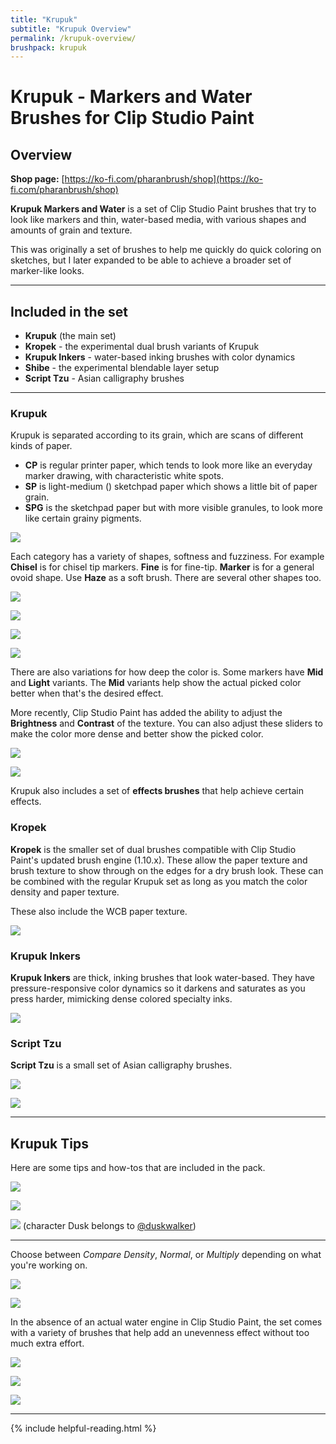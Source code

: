 ```yaml
---
title: "Krupuk"
subtitle: "Krupuk Overview"
permalink: /krupuk-overview/
brushpack: krupuk
---
```


# Krupuk - Markers and Water Brushes for Clip Studio Paint
## Overview

**Shop page:** [https://ko-fi.com/pharanbrush/shop](https://ko-fi.com/pharanbrush/shop)

**Krupuk Markers and Water** is a set of Clip Studio Paint brushes that try to look like markers and thin, water-based media, with various shapes and amounts of grain and texture.

This was originally a set of brushes to help me quickly do quick coloring on sketches, but I later expanded to be able to achieve a broader set of marker-like looks.

---

## Included in the set
- **Krupuk** (the main set)
- **Kropek** - the experimental dual brush variants of Krupuk
- **Krupuk Inkers** - water-based inking brushes with color dynamics
- **Shibe** - the experimental blendable layer setup
- **Script Tzu** - Asian calligraphy brushes

---

### Krupuk

Krupuk is separated according to its grain, which are scans of different kinds of paper.
- **CP** is regular printer paper, which tends to look more like an everyday marker drawing, with characteristic white spots.
- **SP** is light-medium () sketchpad paper which shows a little bit of paper grain.
- **SPG** is the sketchpad paper but with more visible granules, to look more like certain grainy pigments.

![](img/krupuk/krupuk-main-set-samples.jpg)

Each category has a variety of shapes, softness and fuzziness. For example **Chisel** is for chisel tip markers. **Fine** is for fine-tip. **Marker** is for a general ovoid shape. Use **Haze** as a soft brush. There are several other shapes too.

![](img/krupuk/krupuk-tips-shapes.jpg)

![](img/krupuk/krupuk-tips-marker-vs-brush.jpg)

![](img/krupuk/krupuk-tips-overmarker.jpg)

![](img/krupuk/krupuk-tips-haze-circle.jpg)

There are also variations for how deep the color is. Some markers have **Mid** and **Light** variants. The **Mid** variants help show the actual picked color better when that's the desired effect.

More recently, Clip Studio Paint has added the ability to adjust the **Brightness** and **Contrast** of the texture. You can also adjust these sliders to make the color more dense and better show the picked color.

![](img/krupuk/krupuk-tips-opacities.jpg)

![](img/krupuk/krupuk-montage.gif)

Krupuk also includes a set of **effects brushes** that help achieve certain effects.

### Kropek

**Kropek** is the smaller set of dual brushes compatible with Clip Studio Paint's updated brush engine (1.10.x). These allow the paper texture and brush texture to show through on the edges for a dry brush look. These can be combined with the regular Krupuk set as long as you match the color density and paper texture.

These also include the WCB paper texture.

![](img/krupuk/krupuk-kropek-montage.gif)

### Krupuk Inkers

**Krupuk Inkers** are thick, inking brushes that look water-based. They have pressure-responsive color dynamics so it darkens and saturates as you press harder, mimicking dense colored specialty inks.

![](img/krupuk/krupuk-ink-montage.gif)

### Script Tzu

**Script Tzu** is a small set of Asian calligraphy brushes.

![](img/krupuk/krupuk-script-tzu.gif)

![](img/krupuk/krupuk-script-tzu-ya.gif)


---


## Krupuk Tips

Here are some tips and how-tos that are included in the pack.

![](img/krupuk/krupuk-sample-markerbrand1.jpg)

![](img/krupuk/krupuk-sample-opaque1.jpg)

![](img/krupuk/krupuk-sample-dusk.jpg)
(character Dusk belongs to [@duskwalker](https://twitter.com/duskwalker_))

---

Choose between *Compare Density*, *Normal*, or *Multiply* depending on what you're working on.

![](img/krupuk/krupuk-tips-compare-density.jpg)

![](img/krupuk/krupuk-tips-blend-modes.jpg)


In the absence of an actual water engine in Clip Studio Paint, the set comes with a variety of brushes that help add an unevenness effect without too much extra effort.

![](img/krupuk/krupuk-tips-marker-unevenness.jpg)

![](img/krupuk/krupuk-tips-unevenness1.jpg)

![](img/krupuk/krupuk-tips-water-erasers.jpg)

---

{% include helpful-reading.html %}